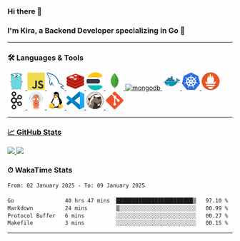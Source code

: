 ### Hi there 👋

### I'm Kira, a Backend Developer specializing in Go 🚀

---

### 🛠 Languages & Tools

<div>
  <!-- Programming Languages -->
  <a href="https://golang.org" target="_blank" rel="noreferrer"> <img src="https://raw.githubusercontent.com/devicons/devicon/master/icons/go/go-original.svg" alt="go" width="40" height="40"/> </a> 
  <a href="https://developer.mozilla.org/en-US/docs/Web/JavaScript" target="_blank" rel="noreferrer"> <img src="https://raw.githubusercontent.com/devicons/devicon/master/icons/javascript/javascript-original.svg" alt="javascript" width="40" height="40"/> 
<!--   https://raw.githubusercontent.com/devicons/devicon/master/icons/typescript/typescript-original.svg -->
<!--   https://raw.githubusercontent.com/devicons/devicon/master/icons/c/c-original.svg -->
<!--   https://raw.githubusercontent.com/devicons/devicon/master/icons/cplusplus/cplusplus-original.svg -->
<!--   https://raw.githubusercontent.com/devicons/devicon/master/icons/css3/css3-original.svg -->
  <!-- Databases -->
  <a href="https://www.mysql.com" target="_blank" rel="noreferrer"> <img src="https://raw.githubusercontent.com/devicons/devicon/master/icons/mysql/mysql-original.svg" alt="mysql" width="40" height="40"/>
  <a href="https://redis.io" target="_blank" rel="noreferrer"> <img src="https://raw.githubusercontent.com/devicons/devicon/master/icons/redis/redis-original.svg" alt="redis" width="40" height="40"/>
  <a href="https://www.elastic.co/elasticsearch" target="_blank" rel="noreferrer"> <img src="https://raw.githubusercontent.com/devicons/devicon/master/icons/elasticsearch/elasticsearch-original.svg" alt="redis" width="40" height="40"/>
  <a href="https://www.mongodb.com" target="_blank" rel="noreferrer"> <img src="https://raw.githubusercontent.com/devicons/devicon/master/icons/mongodb/mongodb-original.svg" alt="mongodb" width="40" height="40"/> </a>
  <a href="https://etcd.io" target="_blank" rel="noreferrer"> <img src="https://www.svgrepo.com/show/353714/etcd.svg" alt="mongodb" width="40" height="40"/> </a>
  <!-- Containerization & Orchestration -->
  <a href="https://www.docker.com" target="_blank" rel="noreferrer"> <img src="https://raw.githubusercontent.com/devicons/devicon/master/icons/docker/docker-original.svg" alt="docker" width="40" height="40"/>
  <a href="https://kubernetes.io" target="_blank" rel="noreferrer"> <img src="https://raw.githubusercontent.com/devicons/devicon/master/icons/kubernetes/kubernetes-original.svg" alt="kubernetes" width="40" height="40"/>
  <a href="https://prometheus.io" target="_blank" rel="noreferrer"> <img src="https://raw.githubusercontent.com/devicons/devicon/master/icons/prometheus/prometheus-original.svg" alt="kubernetes" width="40" height="40"/>
  <a href="https://kafka.apache.org" target="_blank" rel="noreferrer"> <img src="https://raw.githubusercontent.com/devicons/devicon/master/icons/apachekafka/apachekafka-original.svg" alt="kubernetes" width="40" height="40"/>
  <a href="https://argo-cd.readthedocs.io" target="_blank" rel="noreferrer"> <img src="https://raw.githubusercontent.com/devicons/devicon/master/icons/argocd/argocd-original.svg" alt="kubernetes" width="40" height="40"/>
  <!-- Operating Systems -->
  <a href="https://www.linux.org" target="_blank" rel="noreferrer"> <img src="https://raw.githubusercontent.com/devicons/devicon/master/icons/linux/linux-original.svg" width="40" height="40"/>
  <!-- Development Tools -->
  <a href="https://code.visualstudio.com" target="_blank" rel="noreferrer"> <img src="https://raw.githubusercontent.com/devicons/devicon/master/icons/vscode/vscode-original.svg" width="40" height="40"/>
  <a href="https://dbeaver.io" target="_blank" rel="noreferrer"> <img src="https://raw.githubusercontent.com/devicons/devicon/master/icons/dbeaver/dbeaver-original.svg" width="40" height="40"/>
  <a href="https://git-scm.com" target="_blank" rel="noreferrer"> <img src="https://raw.githubusercontent.com/devicons/devicon/master/icons/git/git-original.svg" width="40" height="40"/>
</div>

---

### 📈 GitHub Stats

<a href="https://github.com/kwstars">
  <img height="150em" src="https://github-readme-stats.vercel.app/api?username=kwstars&show_icons=true&theme=default&count_private=true" />
  <img height="150em" src="https://github-readme-stats.vercel.app/api/top-langs/?username=kwstars&theme=default&layout=compact" />
</a>

### ⏱ WakaTime Stats

<!--START_SECTION:waka-->

```txt
From: 02 January 2025 - To: 09 January 2025

Go                40 hrs 47 mins  ████████████████████████▒   97.10 %
Markdown          24 mins         ▒░░░░░░░░░░░░░░░░░░░░░░░░   00.99 %
Protocol Buffer   6 mins          ░░░░░░░░░░░░░░░░░░░░░░░░░   00.27 %
Makefile          3 mins          ░░░░░░░░░░░░░░░░░░░░░░░░░   00.15 %
```

<!--END_SECTION:waka-->

---

